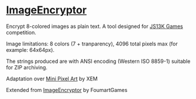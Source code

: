 # [ImageEncryptor](https://image-encryptor-jsm.web.app/)

Encrypt 8-colored images as plain text. A tool designed for [JS13K Games](https://js13kgames.com/) competition.

Image limitations: 8 colors (7 + tranparency), 4096 total pixels max (for example: 64x64px).

The strings produced are with ANSI encoding (Western ISO 8859-1) suitable for ZIP archiving.

Adaptation over [Mini Pixel Art](https://xem.github.io/miniPixelArt/) by XEM

Extended from [ImageEncryptor](https://www.foumartgames.com/extensions/ImageEncryptor/) by FoumartGames
